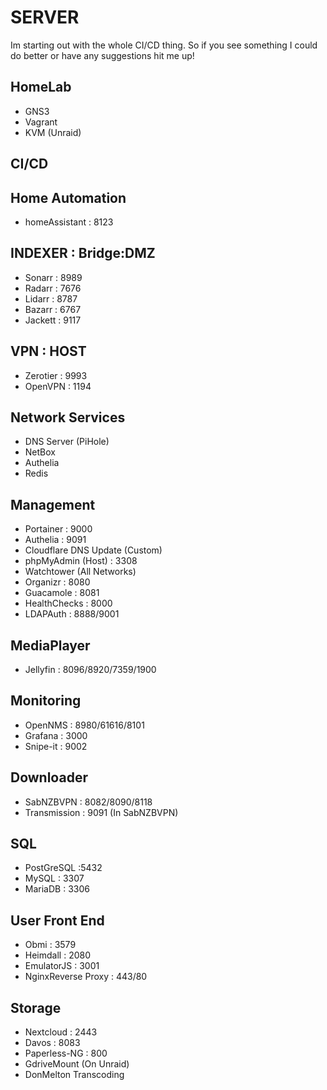 # SERVER
Im starting out with the whole CI/CD thing. So if you see something I could do better or have any suggestions hit me up!


## HomeLab
- GNS3
- Vagrant
- KVM (Unraid)

## CI/CD

## Home Automation
- homeAssistant : 8123

## INDEXER : Bridge:DMZ
- Sonarr : 8989
- Radarr : 7676
- Lidarr : 8787
- Bazarr : 6767
- Jackett : 9117

## VPN : HOST
- Zerotier : 9993
- OpenVPN : 1194

## Network Services
- DNS Server (PiHole)
- NetBox
- Authelia
- Redis

## Management
- Portainer : 9000
- Authelia : 9091
- Cloudflare DNS Update (Custom)
- phpMyAdmin (Host) : 3308
- Watchtower (All Networks)
- Organizr : 8080
- Guacamole : 8081
- HealthChecks : 8000
- LDAPAuth : 8888/9001

## MediaPlayer
- Jellyfin : 8096/8920/7359/1900

## Monitoring
- OpenNMS : 8980/61616/8101
- Grafana : 3000
- Snipe-it : 9002

## Downloader
- SabNZBVPN : 8082/8090/8118
- Transmission : 9091 (In SabNZBVPN)

## SQL
- PostGreSQL :5432
- MySQL : 3307
- MariaDB : 3306

## User Front End
- Obmi : 3579
- Heimdall : 2080
- EmulatorJS : 3001
- NginxReverse Proxy : 443/80

## Storage
- Nextcloud : 2443
- Davos : 8083
- Paperless-NG : 800
- GdriveMount (On Unraid)
- DonMelton Transcoding
